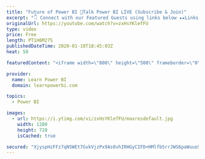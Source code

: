 ```yaml
---
title: "Future of Power BI 🔴Talk Power BI LIVE (Subscribe & Join)"
excerpt: "👇 Connect with our Featured Guests using links below ★★Links to Topics Discussed (Click to Jump)★★ 03:04 Guest Introductions 06:12 Indicators for the Future of Power BI 08:05 How was 2019 for Power BI in your world? 15:20 What forces are working in favor of Power BI and fueling it’s growth? 23:49 What"
originalUrl: https://youtube.com/watch?v=zxHsYKlefFU
type: video
price: Free
length: PT1H6M27S
publishedDateTime: 2020-01-10T18:45:03Z
heat: 50

featuredContent: "<iframe width=\"800\" height=\"500\" frameborder=\"0\" src=\"https://www.youtube.com/embed/zxHsYKlefFU\" allow=\"accelerometer; autoplay; encrypted-media; gyroscope; picture-in-picture\" allowfullscreen></iframe>"

provider:
  name: Learn Power BI
  domain: learnpowerbi.com

topics:
  - Power BI

images:
  - url: https://i.ytimg.com/vi/zxHsYKlefFU/maxresdefault.jpg
    width: 1280
    height: 720
    isCached: true

secured: "XjyspHzFFz7qN5WEt7GvkVjzPx9As0vhIRHGyCIFD+HMlfb5rrJWS6paWuuo51d4rjiRQacF1ovt4eAyZj+H1BdjB1EsahEfYO65jR4djBvpN5KhPjk36I9ogGEy69XTGcJJ7f+Oqr82Z6vQe+9cFs3mqk0YD0S9KOwc2VKIVjrLe6MXU2dJ702udEotweBOFVWuBbsgl2Y/RkD9bbGyjQwKYRv0fNnmLMvNapWmxc+lzLa2z3yYXUbsTZ9/gz1Q5+DrbLyosEpYmKZrIgePTGnNlrn0um4CgUYQaOKV2mMAQrnZmCISOkLNWz9gziExxRQf6SF3hYuPXJrqeBVslr2QUxNywK4OloB5toFMaSvCKDn9rSVQDEeMOopvIbK3CJj2BJ3ppDiKmMyj3sViMQ==;F4vPJWv50QNyHPq2jb/ibA=="
---
```


